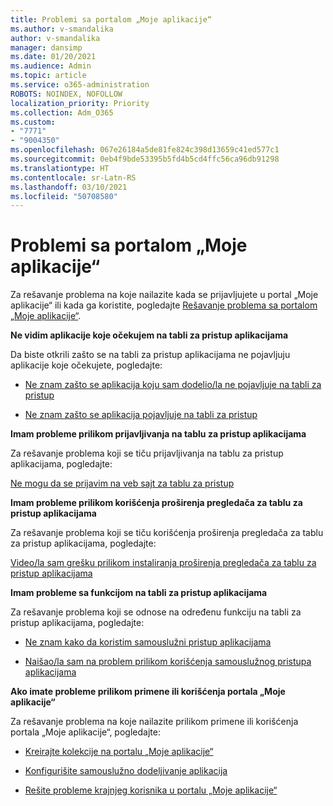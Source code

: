 ```yaml
---
title: Problemi sa portalom „Moje aplikacije“
ms.author: v-smandalika
author: v-smandalika
manager: dansimp
ms.date: 01/20/2021
ms.audience: Admin
ms.topic: article
ms.service: o365-administration
ROBOTS: NOINDEX, NOFOLLOW
localization_priority: Priority
ms.collection: Adm_O365
ms.custom:
- "7771"
- "9004350"
ms.openlocfilehash: 067e26184a5de81fe824c398d13659c41ed577c1
ms.sourcegitcommit: 0eb4f9bde53395b5fd4b5cd4ffc56ca96db91298
ms.translationtype: HT
ms.contentlocale: sr-Latn-RS
ms.lasthandoff: 03/10/2021
ms.locfileid: "50708580"
---
```

# <a name="myapps-portal-issues"></a>Problemi sa portalom „Moje aplikacije“

Za rešavanje problema na koje nailazite kada se prijavljujete u portal „Moje aplikacije“ ili kada ga koristite, pogledajte [Rešavanje problema sa portalom „Moje aplikacije“](https://docs.microsoft.com/azure/active-directory/user-help/my-apps-portal-end-user-troubleshoot).

**Ne vidim aplikacije koje očekujem na tabli za pristup aplikacijama**

Da biste otkrili zašto se na tabli za pristup aplikacijama ne pojavljuju aplikacije koje očekujete, pogledajte:

- [Ne znam zašto se aplikacija koju sam dodelio/la ne pojavljuje na tabli za pristup](https://docs.microsoft.com/azure/active-directory/manage-apps/application-sign-in-other-problem-access-panel)
     
- [Ne znam zašto se aplikacija pojavljuje na tabli za pristup](https://docs.microsoft.com/azure/active-directory/manage-apps/application-sign-in-other-problem-access-panel)

**Imam probleme prilikom prijavljivanja na tablu za pristup aplikacijama**

Za rešavanje problema koji se tiču prijavljivanja na tablu za pristup aplikacijama, pogledajte:

[Ne mogu da se prijavim na veb sajt za tablu za pristup](https://docs.microsoft.com/azure/active-directory/manage-apps/application-sign-in-other-problem-access-panel)

**Imam probleme prilikom korišćenja proširenja pregledača za tablu za pristup aplikacijama**

Za rešavanje problema koji se tiču korišćenja proširenja pregledača za tablu za pristup aplikacijama, pogledajte:

[Video/la sam grešku prilikom instaliranja proširenja pregledača za tablu za pristup aplikacijama](https://docs.microsoft.com/azure/active-directory/application-access-panel-extension-problem-installing/)

**Imam probleme sa funkcijom na tabli za pristup aplikacijama**

Za rešavanje problema koji se odnose na određenu funkciju na tabli za pristup aplikacijama, pogledajte:

- [Ne znam kako da koristim samouslužni pristup aplikacijama](https://docs.microsoft.com/azure/active-directory/manage-apps/access-panel-manage-self-service-access) 

- [Naišao/la sam na problem prilikom korišćenja samouslužnog pristupa aplikacijama](https://docs.microsoft.com/azure/active-directory/manage-apps/access-panel-manage-self-service-access)
    
**Ako imate probleme prilikom primene ili korišćenja portala „Moje aplikacije“**

Za rešavanje problema na koje nailazite prilikom primene ili korišćenja portala „Moje aplikacije“, pogledajte:

- [Kreirajte kolekcije na portalu „Moje aplikacije“](https://docs.microsoft.com/azure/active-directory/manage-apps/access-panel-collections) 
    
- [Konfigurišite samouslužno dodeljivanje aplikacija](https://docs.microsoft.com/azure/active-directory/manage-apps/manage-self-service-access)
     
- [Rešite probleme krajnjeg korisnika u portalu „Moje aplikacije“](https://docs.microsoft.com/azure/active-directory/user-help/my-apps-portal-end-user-troubleshoot)



